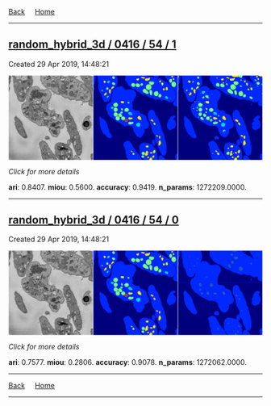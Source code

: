 
[Back](..)&nbsp;&nbsp;&nbsp;&nbsp;&nbsp;[Home](https://leapmanlab.github.io/snapshots)

---

<div class="summary"><a href="1"><h2>random_hybrid_3d / 0416 / 54 / 1</h2></a><p>Created 29 Apr 2019, 14:48:21
</p><a href="1"><img src="1/media/summary.png" align="center"></a><p>
<i>Click for more details</i>
</p></div>

**ari**: 0.8407. **miou**: 0.5600. **accuracy**: 0.9419. **n_params**: 1272209.0000. 

---

<div class="summary"><a href="0"><h2>random_hybrid_3d / 0416 / 54 / 0</h2></a><p>Created 29 Apr 2019, 14:48:21
</p><a href="0"><img src="0/media/summary.png" align="center"></a><p>
<i>Click for more details</i>
</p></div>

**ari**: 0.7577. **miou**: 0.2806. **accuracy**: 0.9078. **n_params**: 1272062.0000. 

---

[Back](..)&nbsp;&nbsp;&nbsp;&nbsp;&nbsp;[Home](https://leapmanlab.github.io/snapshots)

---